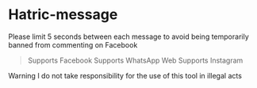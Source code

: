 # Hatric-message


Please limit 5 seconds between each message to avoid being temporarily banned from commenting on Facebook

> Supports Facebook
> Supports WhatsApp Web
> Supports Instagram

Warning
  I do not take responsibility for the use of          this tool in illegal acts
